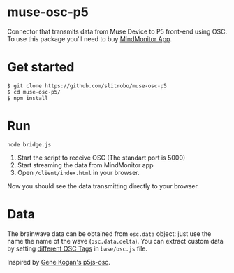# muse-osc-p5
Connector that transmits data from Muse Device to P5 front-end using OSC.
To use this package you'll need to buy [MindMonitor App](https://mind-monitor.com/).

# Get started

```
$ git clone https://github.com/slitrobo/muse-osc-p5
$ cd muse-osc-p5/
$ npm install
```

# Run

```
node bridge.js
```

1. Start the script to receive OSC (The standart port is 5000)
2. Start streaming the data from MindMonitor app
3. Open `/client/index.html` in your browser.

Now you should see the data transmitting directly to your browser.


# Data

The brainwave data can be obtained from `osc.data` object: just use the name the name of the wave (`osc.data.delta`).
You can extract custom data by setting [different OSC Tags](https://mind-monitor.com/FAQ.php#oscspec) in `base/osc.js` file.


Inspired by [Gene Kogan's p5js-osc](https://github.com/genekogan/p5js-osc).
